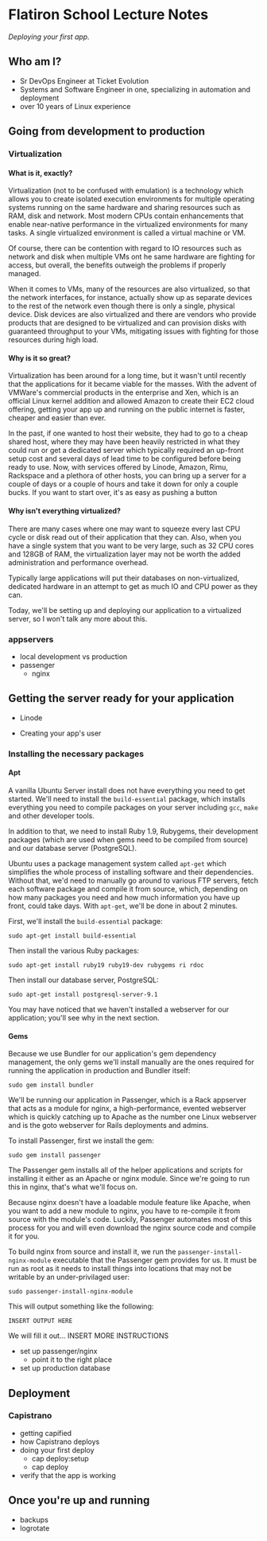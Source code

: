 # Flatiron School Lecture Notes

*Deploying your first app.*

## Who am I?

 * Sr DevOps Engineer at Ticket Evolution
 * Systems and Software Engineer in one, specializing in automation and deployment
 * over 10 years of Linux experience

## Going from development to production

### Virtualization

#### What is it, exactly?

Virtualization (not to be confused with emulation) is a technology which allows you to create
isolated execution environments for multiple operating systems running on the same hardware
and sharing resources such as RAM, disk and network. Most modern CPUs contain enhancements that
enable near-native performance in the virtualized environments for many tasks. A single
virtualized environment is called a virtual machine or VM.

Of course, there can be contention with regard to IO resources such as network and disk when
multiple VMs ont he same hardware are fighting for access, but overall, the benefits outweigh
the problems if properly managed.

When it comes to VMs, many of the resources are also virtualized, so that the network interfaces,
for instance, actually show up as separate devices to the rest of the network even though there
is only a single, physical device. Disk devices are also virtualized and there are vendors who
provide products that are designed to be virtualized and can provision disks with guaranteed
throughput to your VMs, mitigating issues with fighting for those resources during high load.

#### Why is it so great?

Virtualization has been around for a long time, but it wasn't until recently that the
applications for it became viable for the masses. With the advent of VMWare's commercial products
in the enterprise and Xen, which is an official Linux kernel addition and allowed Amazon to
create their EC2 cloud offering, getting your app up and running on the public internet is
faster, cheaper and easier than ever.

In the past, if one wanted to host their website, they had to go to a cheap shared host, where they
may have been heavily restricted in what they could run or get a dedicated server which typically
required an up-front setup cost and several days of lead time to be configured before being ready
to use. Now, with services offered by Linode, Amazon, Rimu, Rackspace and a plethora of other
hosts, you can bring up a server for a couple of days or a couple of hours and take it down for
only a couple bucks. If you want to start over, it's as easy as pushing a button

#### Why isn't everything virtualized?

There are many cases where one may want to squeeze every last CPU cycle or disk read out of their
application that they can. Also, when you have a single system that you want to be very large,
such as 32 CPU cores and 128GB of RAM, the virtualization layer may not be worth the added
administration and performance overhead.

Typically large applications will put their databases on non-virtualized, dedicated hardware
in an attempt to get as much IO and CPU power as they can.

Today, we'll be setting up and deploying our application to a virtualized server, so I won't talk
any more about this.

### appservers

 * local development vs production
 * passenger
   * nginx

## Getting the server ready for your application

 * Linode

 * Creating your app's user

### Installing the necessary packages

#### Apt

A vanilla Ubuntu Server install does not have everything you need to get started. We'll need to
install the `build-essential` package, which installs everything you need to compile packages
on your server including `gcc`, `make` and other developer tools.

In addition to that, we need to install Ruby 1.9, Rubygems, their development packages (which
are used when gems need to be compiled from source) and our database server (PostgreSQL).

Ubuntu uses a package management system called `apt-get` which simplifies the whole process
of installing software and their dependencies. Without that, we'd need to manually go around
to various FTP servers, fetch each software package and compile it from source, which, depending
on how many packages you need and how much information you have up front, could take days. With
`apt-get`, we'll be done in about 2 minutes.

First, we'll install the `build-essential` package:

    sudo apt-get install build-essential

Then install the various Ruby packages:

    sudo apt-get install ruby19 ruby19-dev rubygems ri rdoc

Then install our database server, PostgreSQL:

    sudo apt-get install postgresql-server-9.1

You may have noticed that we haven't installed a webserver for our application; you'll see why
in the next section.

#### Gems

Because we use Bundler for our application's gem dependency management, the only gems we'll
install manually are the ones required for running the application in production and Bundler
itself:

    sudo gem install bundler

We'll be running our application in Passenger, which is a Rack appserver that acts as a module
for nginx, a high-performance, evented webserver which is quickly catching up to Apache as
the number one Linux webserver and is the goto webserver for Rails deployments and admins.

To install Passenger, first we install the gem:

    sudo gem install passenger

The Passenger gem installs all of the helper applications and scripts for installing it either
as an Apache or nginx module. Since we're going to run this in nginx, that's what we'll focus
on.

Because nginx doesn't have a loadable module feature like Apache, when you want to add a new
module to nginx, you have to re-compile it from source with the module's code. Luckily,
Passenger automates most of this process for you and will even download the nginx source code
and compile it for you.

To build nginx from source and install it, we run the `passenger-install-nginx-module` executable
that the Passenger gem provides for us. It must be run as root as it needs to install things
into locations that may not be writable by an under-privilaged user:

    sudo passenger-install-nginx-module

This will output something like the following:

    INSERT OUTPUT HERE

We will fill it out... INSERT MORE INSTRUCTIONS

 * set up passenger/nginx
   * point it to the right place
 * set up production database

## Deployment

### Capistrano

 * getting capified
 * how Capistrano deploys
 * doing your first deploy
   * cap deploy:setup
   * cap deploy
 * verify that the app is working

## Once you're up and running

 * backups
 * logrotate
